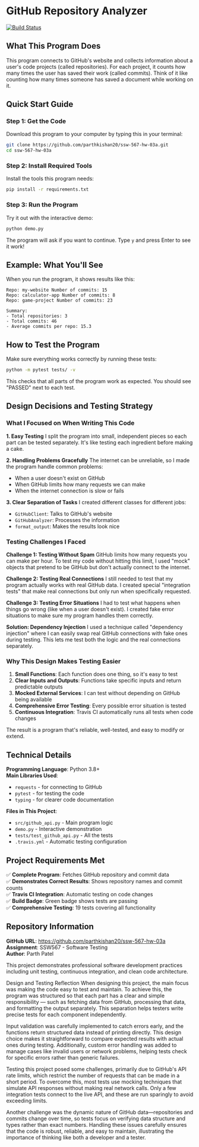 # GitHub Repository Analyzer

[![Build Status](https://app.travis-ci.com/parthkishan20/ssw-567-hw-03a.svg?token=UxxCxyrzFEycY3FKUe5H&branch=main)](https://app.travis-ci.com/parthkishan20/ssw-567-hw-03a)

## What This Program Does

This program connects to GitHub's website and collects information about a user's code projects (called repositories). For each project, it counts how many times the user has saved their work (called commits). Think of it like counting how many times someone has saved a document while working on it.

## Quick Start Guide

### Step 1: Get the Code

Download this program to your computer by typing this in your terminal:

```bash
git clone https://github.com/parthkishan20/ssw-567-hw-03a.git
cd ssw-567-hw-03a
```

### Step 2: Install Required Tools

Install the tools this program needs:

```bash
pip install -r requirements.txt
```

### Step 3: Run the Program

Try it out with the interactive demo:

```bash
python demo.py
```

The program will ask if you want to continue. Type `y` and press Enter to see it work!

## Example: What You'll See

When you run the program, it shows results like this:

```
Repo: my-website Number of commits: 15
Repo: calculator-app Number of commits: 8
Repo: game-project Number of commits: 23

Summary:
- Total repositories: 3
- Total commits: 46
- Average commits per repo: 15.3
```

## How to Test the Program

Make sure everything works correctly by running these tests:

```bash
python -m pytest tests/ -v
```

This checks that all parts of the program work as expected. You should see "PASSED" next to each test.

## Design Decisions and Testing Strategy

### What I Focused on When Writing This Code

**1. Easy Testing**
I split the program into small, independent pieces so each part can be tested separately. It's like testing each ingredient before making a cake.

**2. Handling Problems Gracefully**
The internet can be unreliable, so I made the program handle common problems:

- When a user doesn't exist on GitHub
- When GitHub limits how many requests we can make
- When the internet connection is slow or fails

**3. Clear Separation of Tasks**
I created different classes for different jobs:

- `GitHubClient`: Talks to GitHub's website
- `GitHubAnalyzer`: Processes the information
- `format_output`: Makes the results look nice

### Testing Challenges I Faced

**Challenge 1: Testing Without Spam**
GitHub limits how many requests you can make per hour. To test my code without hitting this limit, I used "mock" objects that pretend to be GitHub but don't actually connect to the internet.

**Challenge 2: Testing Real Connections**
I still needed to test that my program actually works with real GitHub data. I created special "integration tests" that make real connections but only run when specifically requested.

**Challenge 3: Testing Error Situations**
I had to test what happens when things go wrong (like when a user doesn't exist). I created fake error situations to make sure my program handles them correctly.

**Solution: Dependency Injection**
I used a technique called "dependency injection" where I can easily swap real GitHub connections with fake ones during testing. This lets me test both the logic and the real connections separately.

### Why This Design Makes Testing Easier

1. **Small Functions**: Each function does one thing, so it's easy to test
2. **Clear Inputs and Outputs**: Functions take specific inputs and return predictable outputs
3. **Mocked External Services**: I can test without depending on GitHub being available
4. **Comprehensive Error Testing**: Every possible error situation is tested
5. **Continuous Integration**: Travis CI automatically runs all tests when code changes

The result is a program that's reliable, well-tested, and easy to modify or extend.

## Technical Details

**Programming Language**: Python 3.8+  
**Main Libraries Used**:

- `requests` - for connecting to GitHub
- `pytest` - for testing the code
- `typing` - for clearer code documentation

**Files in This Project**:

- `src/github_api.py` - Main program logic
- `demo.py` - Interactive demonstration
- `tests/test_github_api.py` - All the tests
- `.travis.yml` - Automatic testing configuration

## Project Requirements Met

✅ **Complete Program**: Fetches GitHub repository and commit data  
✅ **Demonstrates Correct Results**: Shows repository names and commit counts  
✅ **Travis CI Integration**: Automatic testing on code changes  
✅ **Build Badge**: Green badge shows tests are passing  
✅ **Comprehensive Testing**: 19 tests covering all functionality

## Repository Information

**GitHub URL**: https://github.com/parthkishan20/ssw-567-hw-03a  
**Assignment**: SSW567 - Software Testing  
**Author**: Parth Patel

This project demonstrates professional software development practices including unit testing, continuous integration, and clean code architecture.

Design and Testing Reflection
When designing this project, the main focus was making the code easy to test and maintain. To achieve this, the program was structured so that each part has a clear and simple responsibility — such as fetching data from GitHub, processing that data, and formatting the output separately. This separation helps testers write precise tests for each component independently.

Input validation was carefully implemented to catch errors early, and the functions return structured data instead of printing directly. This design choice makes it straightforward to compare expected results with actual ones during testing. Additionally, custom error handling was added to manage cases like invalid users or network problems, helping tests check for specific errors rather than generic failures.

Testing this project posed some challenges, primarily due to GitHub's API rate limits, which restrict the number of requests that can be made in a short period. To overcome this, most tests use mocking techniques that simulate API responses without making real network calls. Only a few integration tests connect to the live API, and these are run sparingly to avoid exceeding limits.

Another challenge was the dynamic nature of GitHub data—repositories and commits change over time, so tests focus on verifying data structure and types rather than exact numbers. Handling these issues carefully ensures that the code is robust, reliable, and easy to maintain, illustrating the importance of thinking like both a developer and a tester.
